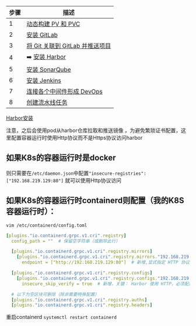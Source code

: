 | 步骤 | 描述                                   |
|------|----------------------------------------|
| 1    | [动态构建 PV 和 PVC](1.创建动态构建PV，PVC/动态构建Pv,pvc.md)                     |
| 2    | [安装 GitLab](2.gitlab安装/gitlab安装.md)                            |
| 3    | [将 Git 关联到 GitLab 并推送项目](3.使用git推送项目到gitlab/使用git推送项目到gitlab.md)        |
| 4    |➡️ [安装 Harbor](4.Harbor安装/Harbor安装.md)                           |
| 5    | [安装 SonarQube](5.Sonarqube安装/Sonarqube安装.md)                         |
| 6    | [安装 Jenkins](6.jenlinks安装/jenlinks安装.md)                           |
| 7    | [连接各个中间件形成 DevOps](7.连接各个中间件形成devops/连接中间件形成Devops.md)         |
| 8    | [创建流水线任务](8.创建pipe流水线/创建流水线任务.md)    

[Harbor安装](https://github.com/Zorinman/K8S/blob/main/%E9%83%A8%E7%BD%B2%E6%96%87%E6%A1%A3/habor%E9%95%9C%E5%83%8F%E4%BB%93%E5%BA%93.md)

注意，之后会使用pod从harbor仓库拉取和推送镜像 ，为避免繁琐证书配置，这里配置容器运行时使用Http协议而不是Https协议访问harbor

## 如果K8s的容器运行时是docker  
则只需要在`/etc/daemon.json`中配置`"insecure-registries": ["192.168.219.129:80"]` 就可以使用Http协议访问   

## 如果K8s的容器运行时containerd则配置（我的K8S容器运行时）：  
`vim /etc/containerd/config.toml`  
```yaml
[plugins."io.containerd.grpc.v1.cri".registry]
  config_path = ""  # 保留空字符串（或删除此行）

  [plugins."io.containerd.grpc.v1.cri".registry.mirrors]
    [plugins."io.containerd.grpc.v1.cri".registry.mirrors."192.168.219.129:80"] #新增,仓库地址
      endpoint = ["http://192.168.219.129:80"]  # 新增,显式指定 HTTP 协议

  [plugins."io.containerd.grpc.v1.cri".registry.configs]
    [plugins."io.containerd.grpc.v1.cri".registry.configs."192.168.219.129:80".tls] #新增
      insecure_skip_verify = true  # 新增，关键： Harbor 使用 HTTP，必须配置来跳过TLS证书验证

  # 以下为空区块可删除（除非需要特殊配置）
  [plugins."io.containerd.grpc.v1.cri".registry.auths]
  [plugins."io.containerd.grpc.v1.cri".registry.headers]
```
重启containerd `systemctl restart containerd` 

